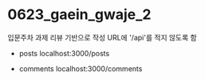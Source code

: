 # 0623_gaein_gwaje_2
입문주차 과제 리뷰 기반으로 작성
URL에 '/api'를 적지 않도록 함

- posts
localhost:3000/posts

- comments
localhost:3000/comments
